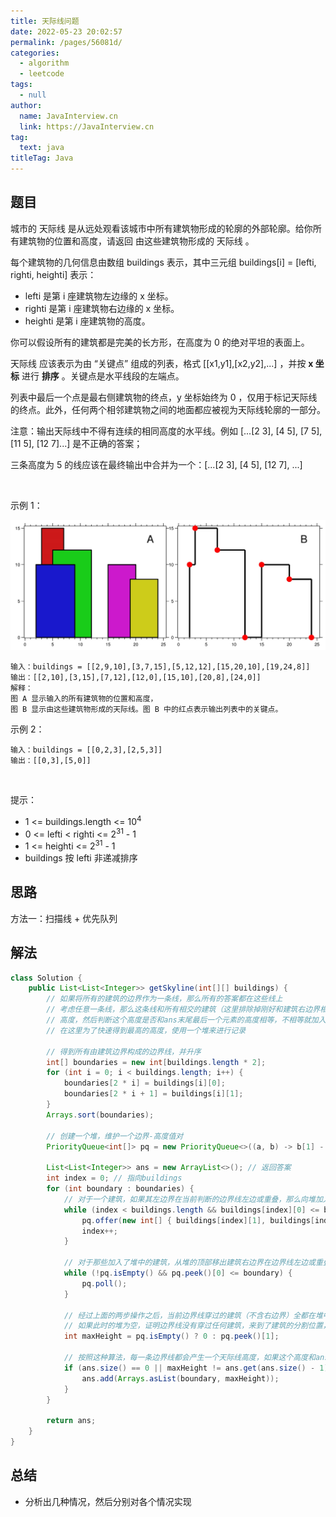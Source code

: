 ```yaml
---
title: 天际线问题
date: 2022-05-23 20:02:57
permalink: /pages/56081d/
categories: 
  - algorithm
  - leetcode
tags: 
  - null
author: 
  name: JavaInterview.cn
  link: https://JavaInterview.cn
tag: 
  text: java
titleTag: Java
---
```


## 题目
城市的 天际线 是从远处观看该城市中所有建筑物形成的轮廓的外部轮廓。给你所有建筑物的位置和高度，请返回 由这些建筑物形成的 天际线 。

每个建筑物的几何信息由数组 buildings 表示，其中三元组 buildings[i] = [lefti, righti, heighti] 表示：

- lefti 是第 i 座建筑物左边缘的 x 坐标。
- righti 是第 i 座建筑物右边缘的 x 坐标。
- heighti 是第 i 座建筑物的高度。

你可以假设所有的建筑都是完美的长方形，在高度为 0 的绝对平坦的表面上。

天际线 应该表示为由 “关键点” 组成的列表，格式 [[x1,y1],[x2,y2],...] ，并按 **x 坐标** 进行 **排序** 。关键点是水平线段的左端点。

列表中最后一个点是最右侧建筑物的终点，y 坐标始终为 0 ，仅用于标记天际线的终点。此外，任何两个相邻建筑物之间的地面都应被视为天际线轮廓的一部分。

注意：输出天际线中不得有连续的相同高度的水平线。例如 [...[2 3], [4 5], [7 5], [11 5], [12 7]...] 是不正确的答案；

三条高度为 5 的线应该在最终输出中合并为一个：[...[2 3], [4 5], [12 7], ...]

 

示例 1：

![](../../../media/pictures/leetcode/merged.jpeg)

    输入：buildings = [[2,9,10],[3,7,15],[5,12,12],[15,20,10],[19,24,8]]
    输出：[[2,10],[3,15],[7,12],[12,0],[15,10],[20,8],[24,0]]
    解释：
    图 A 显示输入的所有建筑物的位置和高度，
    图 B 显示由这些建筑物形成的天际线。图 B 中的红点表示输出列表中的关键点。
示例 2：

    输入：buildings = [[0,2,3],[2,5,3]]
    输出：[[0,3],[5,0]]
 

提示：

- 1 <= buildings.length <= 10<sup>4</sup>
- 0 <= lefti < righti <= 2<sup>31</sup> - 1
- 1 <= heighti <= 2<sup>31</sup> - 1
- buildings 按 lefti 非递减排序


## 思路

方法一：扫描线 + 优先队列

## 解法
```java
class Solution {
    public List<List<Integer>> getSkyline(int[][] buildings) {
        // 如果将所有的建筑的边界作为一条线，那么所有的答案都在这些线上
        // 考虑任意一条线，那么这条线和所有相交的建筑（这里排除掉刚好和建筑右边界相交），取一个最高的
        // 高度，然后判断这个高度是否和ans末尾最后一个元素的高度相等，不相等就加入进去
        // 在这里为了快速得到最高的高度，使用一个堆来进行记录

        // 得到所有由建筑边界构成的边界线，并升序
        int[] boundaries = new int[buildings.length * 2];
        for (int i = 0; i < buildings.length; i++) {
            boundaries[2 * i] = buildings[i][0];
            boundaries[2 * i + 1] = buildings[i][1];
        }
        Arrays.sort(boundaries);

        // 创建一个堆，维护一个边界-高度值对
        PriorityQueue<int[]> pq = new PriorityQueue<>((a, b) -> b[1] - a[1]);

        List<List<Integer>> ans = new ArrayList<>(); // 返回答案
        int index = 0; // 指向buildings
        for (int boundary : boundaries) {
            // 对于一个建筑，如果其左边界在当前判断的边界线左边或重叠，那么向堆加入右边界-高度值对
            while (index < buildings.length && buildings[index][0] <= boundary) {
                pq.offer(new int[] { buildings[index][1], buildings[index][2] });
                index++;
            }

            // 对于那些加入了堆中的建筑，从堆的顶部移出建筑右边界在边界线左边或重叠的边界-高度值对
            while (!pq.isEmpty() && pq.peek()[0] <= boundary) {
                pq.poll();
            }

            // 经过上面的两步操作之后，当前边界线穿过的建筑（不含右边界）全都在堆中，并且堆的顶端是所有穿过的建筑中，高度最高的，也就是天际线高度
            // 如果此时的堆为空，证明边界线没有穿过任何建筑，来到了建筑的分割位置，天际线为0
            int maxHeight = pq.isEmpty() ? 0 : pq.peek()[1];

            // 按照这种算法，每一条边界线都会产生一个天际线高度，如果这个高度和ans末尾元素的高度一致，那么就说明两条边界线穿过了同一个建筑，并且相邻，那么按照规则只取最左端
            if (ans.size() == 0 || maxHeight != ans.get(ans.size() - 1).get(1)) {
                ans.add(Arrays.asList(boundary, maxHeight));
            }
        }

        return ans;
    }
}


```

## 总结

- 分析出几种情况，然后分别对各个情况实现 
